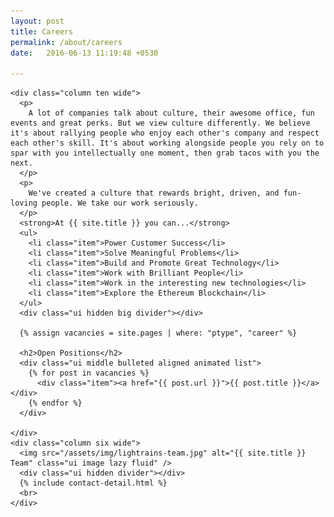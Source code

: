 ```yaml
---
layout: post
title: Careers
permalink: /about/careers
date:   2016-06-13 11:19:48 +0530

---
```


<div class="ui grid stackable">

    <div class="column ten wide">
      <p>
        A lot of companies talk about culture, their awesome office, fun events and great perks. But we view culture differently. We believe it's about rallying people who enjoy each other's company and respect each other's skill. It's about working alongside people you rely on to spar with you intellectually one moment, then grab tacos with you the next.
      </p>
      <p>
        We've created a culture that rewards bright, driven, and fun-loving people. We take our work seriously.
      </p>
      <strong>At {{ site.title }} you can...</strong>
      <ul>
        <li class="item">Power Customer Success</li>
        <li class="item">Solve Meaningful Problems</li>
        <li class="item">Build and Promote Great Technology</li>
        <li class="item">Work with Brilliant People</li>
        <li class="item">Work in the interesting new technologies</li>
        <li class="item">Explore the Ethereum Blockchain</li>
      </ul>
      <div class="ui hidden big divider"></div>

      {% assign vacancies = site.pages | where: "ptype", "career" %}

      <h2>Open Positions</h2>
      <div class="ui middle bulleted aligned animated list">
        {% for post in vacancies %}
          <div class="item"><a href="{{ post.url }}">{{ post.title }}</a></div>
        {% endfor %}
      </div>
      
    </div>
    <div class="column six wide">
      <img src="/assets/img/lightrains-team.jpg" alt="{{ site.title }} Team" class="ui image lazy fluid" />
      <div class="ui hidden divider"></div>
      {% include contact-detail.html %}
      <br>
    </div>

  </div>

